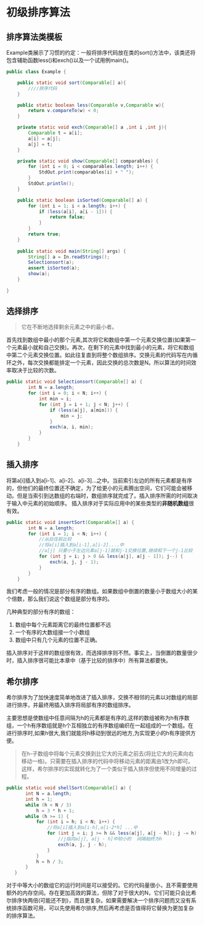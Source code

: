 # 初级排序算法
## 排序算法类模板
Example类展示了习惯的约定：一般将排序代码放在类的sort()方法中，该类还将包含辅助函数less()和exch()以及一个试用例main()。
```java
public class Example {

    public static void sort(Comparable[] a){
        ////排序代码
    }

    public static boolean less(Comparable v,Comparable w){
        return v.compareTo(w) < 0;
    }

    private static void exch(Comparable[] a ,int i ,int j){
        Comparable t = a[i];
        a[i] = a[j];
        a[j] = t;
    }

    private static void show(Comparable[] comparables) {
        for (int i = 0; i < comparables.length; i++) {
            StdOut.print(comparables[i] + " ");
        }
        StdOut.println();
    }

    public static boolean isSorted(Comparable[] a) {
        for (int i = 1; i < a.length; i++) {
            if (less(a[i], a[i - 1])) {
                return false;
            }
        }
        return true;
    }
    
    public static void main(String[] args) {
        String[] a = In.readStrings();
        Selectionsort(a);
        assert isSorted(a);
        show(a);
    }
    
}

```
## 选择排序
>它在不断地选择剩余元素之中的最小者。

首先找到数组中最小的那个元素,其次将它和数组中第一个元素交换位置(如果第一个元素最小就和自己交换)。再次，在剩下的元素中找到最小的元素，将它和数组中第二个元素交换位置。如此往复直到将整个数组排序。交换元素的代码写在内循环之外，每次交换都能排定一个元素，因此交换的总次数是N。所以算法的时间效率取决于比较的次数。

```java
public static void Selectionsort(Comparable[] a) {
        int N = a.length;
        for (int i = 0; i < N; i++) {
            int min = i;
            for (int j = i + 1; j < N; j++) {
                if (less(a[j], a[min])) {
                    min = j;
                }
                exch(a, i, min);
            }
        }
    }
```
## 插入排序
将第a[i]插入到a[i-1]、a[i-2]、a[i-3]...之中。当前索引左边的所有元素都是有序的，但他们的最终位置还不确定，为了给更小的元素腾出空间，它们可能会被移动。但是当索引到达数组的右端时，数组排序就完成了。插入排序所需的时间取决于输入中元素的初始顺序。 插入排序对于实际应用中的某些类型的**非随机数组**很有效。
```java
public static void insertSort(Comparable[] a) {
        int N = a.length;
        for (int i = 1; i < N; i++) {
            //从后往前比较
            //将a[i]插入到a[i-1],a[i-2]....中
            //a[j] 只要小于左边元素a[j-1]就和j-1交换位置,继续和下一个j-1比较
            for (int j = i; j > 0 && less(a[j], a[j - 1]); j--) {
                exch(a, j, j - 1);
            }
        }
    }
```
我们考虑一般的情况是部分有序的数组。如果数组中倒置的数量小于数组大小的某个倍数，那么我们说这个数组是部分有序的。

几种典型的部分有序的数组： 
1. 数组中每个元素距离它的最终位置都不远 
2. 一个有序的大数组接一个小数组 
3. 数组中只有几个元素的位置不正确。 

插入排序对于这样的数组很有效，而选择排序则不然。事实上，当倒置的数量很少时，插入排序很可能比本章中（基于比较的排序中）所有算法都要快。

## 希尔排序
希尔排序为了加快速度简单地改进了插入排序，交换不相邻的元素以对数组的局部进行排序，并最终用插入排序将局部有序的数组排序。

主要思想是使数组中任意间隔为h的元素都是有序的,这样的数组被称为h有序数组，一个h有序数组就是h个互相独立的有序数组编织在一起组成的一个数组。在进行排序时,如果h很大,我们就能将h移动到很远的地方,为实现更小的h有序提供方便。

> 在h-子数组中将每个元素交换到比它大的元素之前去(将比它大的元素向右移动一格)。只需要在插入排序的代码中将移动元素的距离由1改为h即可。这样，希尔排序的实现就转化为了一个类似于插入排序但使用不同增量的过程。

```java
public static void shellSort(Comparable[] a) {
       int N = a.length;
       int h = 1;
       while (h < N / 3)
           h = 3 * h + 1;
       while (h >= 1) {
           for (int i = h; i < N; i++) {
               //将a[i]插入到a[i-h],a[i-2*h] ...中
               for (int j = i; j >= h && less(a[j], a[j - h]); j -= h) {
                   //j指向a[j], a[j - h]中较小的  间隔始终为h
                   exch(a, j, j - h);
               }
           }
           h = h / 3;
       }
   }
```

对于中等大小的数组它的运行时间是可以接受的。它的代码量很小，且不需要使用额外的内存空间。存在更加高效的算法，但除了对于很大的N，它们可能只会比希尔排序快两倍(可能还不到)，而且更复杂。如果需要解决一个排序问题而又没有系统排序函数可用，可以先使用希尔排序,然后再考虑是否值得将它替换为更加复杂的排序算法。